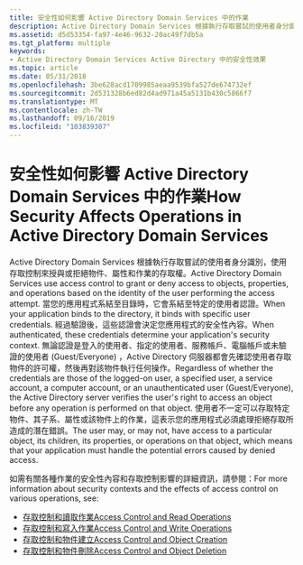 ```yaml
---
title: 安全性如何影響 Active Directory Domain Services 中的作業
description: Active Directory Domain Services 根據執行存取嘗試的使用者身分識別，使用存取控制來授與或拒絕物件、屬性和作業的存取權。
ms.assetid: d5d53354-fa97-4e46-9632-20ac49f7db5a
ms.tgt_platform: multiple
keywords:
- Active Directory Domain Services Active Directory 中的安全性效果
ms.topic: article
ms.date: 05/31/2018
ms.openlocfilehash: 3be628acd1709985aeaa9539bfa527de674732ef
ms.sourcegitcommit: 2d531328b6ed82d4ad971a45a5131b430c5866f7
ms.translationtype: MT
ms.contentlocale: zh-TW
ms.lasthandoff: 09/16/2019
ms.locfileid: "103839307"
---
```

# <a name="how-security-affects-operations-in-active-directory-domain-services"></a><span data-ttu-id="7ff31-104">安全性如何影響 Active Directory Domain Services 中的作業</span><span class="sxs-lookup"><span data-stu-id="7ff31-104">How Security Affects Operations in Active Directory Domain Services</span></span>

<span data-ttu-id="7ff31-105">Active Directory Domain Services 根據執行存取嘗試的使用者身分識別，使用存取控制來授與或拒絕物件、屬性和作業的存取權。</span><span class="sxs-lookup"><span data-stu-id="7ff31-105">Active Directory Domain Services use access control to grant or deny access to objects, properties, and operations based on the identity of the user performing the access attempt.</span></span> <span data-ttu-id="7ff31-106">當您的應用程式系結至目錄時，它會系結至特定的使用者認證。</span><span class="sxs-lookup"><span data-stu-id="7ff31-106">When your application binds to the directory, it binds with specific user credentials.</span></span> <span data-ttu-id="7ff31-107">經過驗證後，這些認證會決定您應用程式的安全性內容。</span><span class="sxs-lookup"><span data-stu-id="7ff31-107">When authenticated, these credentials determine your application's security context.</span></span> <span data-ttu-id="7ff31-108">無論認證是登入的使用者、指定的使用者、服務帳戶、電腦帳戶或未驗證的使用者 (Guest/Everyone) ，Active Directory 伺服器都會先確認使用者存取物件的許可權，然後再對該物件執行任何操作。</span><span class="sxs-lookup"><span data-stu-id="7ff31-108">Regardless of whether the credentials are those of the logged-on user, a specified user, a service account, a computer account, or an unauthenticated user (Guest/Everyone), the Active Directory server verifies the user's right to access an object before any operation is performed on that object.</span></span> <span data-ttu-id="7ff31-109">使用者不一定可以存取特定物件、其子系、屬性或該物件上的作業，這表示您的應用程式必須處理拒絕存取所造成的潛在錯誤。</span><span class="sxs-lookup"><span data-stu-id="7ff31-109">The user may, or may not, have access to a particular object, its children, its properties, or operations on that object, which means that your application must handle the potential errors caused by denied access.</span></span>

<span data-ttu-id="7ff31-110">如需有關各種作業的安全性內容和存取控制影響的詳細資訊，請參閱：</span><span class="sxs-lookup"><span data-stu-id="7ff31-110">For more information about security contexts and the effects of access control on various operations, see:</span></span>

-   [<span data-ttu-id="7ff31-111">存取控制和讀取作業</span><span class="sxs-lookup"><span data-stu-id="7ff31-111">Access Control and Read Operations</span></span>](access-control-and-read-operations.md)
-   [<span data-ttu-id="7ff31-112">存取控制和寫入作業</span><span class="sxs-lookup"><span data-stu-id="7ff31-112">Access Control and Write Operations</span></span>](access-control-and-write-operations.md)
-   [<span data-ttu-id="7ff31-113">存取控制和物件建立</span><span class="sxs-lookup"><span data-stu-id="7ff31-113">Access Control and Object Creation</span></span>](access-control-and-object-creation.md)
-   [<span data-ttu-id="7ff31-114">存取控制和物件刪除</span><span class="sxs-lookup"><span data-stu-id="7ff31-114">Access Control and Object Deletion</span></span>](access-control-and-object-deletion.md)

 

 




